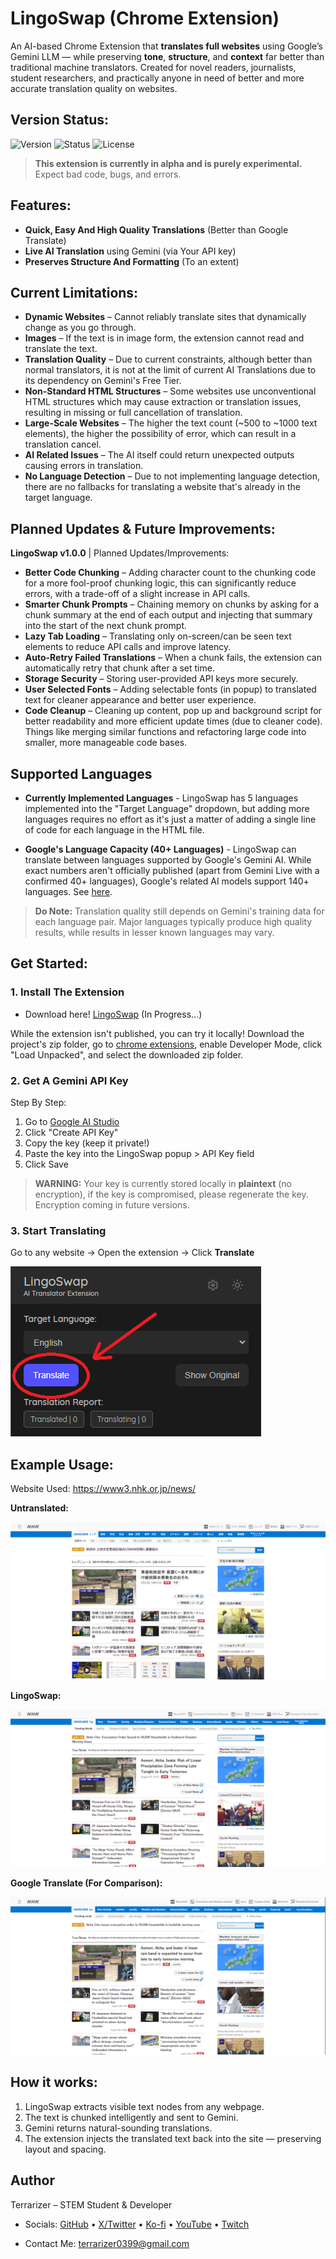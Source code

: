 # LingoSwap (Chrome Extension)

An AI-based Chrome Extension that **translates full websites** using Google’s Gemini LLM — while preserving **tone**, **structure**, and **context** far better than traditional machine translators. Created for novel readers, journalists, student researchers, and practically anyone in need of better and more accurate translation quality on websites.

## Version Status:

![Version](https://img.shields.io/badge/version-v0.5.8-orange) ![Status](https://img.shields.io/badge/status-alpha-red) ![License](https://img.shields.io/badge/license-MIT-blue)

> **This extension is currently in alpha and is purely experimental.** Expect bad code, bugs, and errors.

## Features:

- **Quick, Easy And High Quality Translations** (Better than Google Translate)
- **Live AI Translation** using Gemini (via Your API key)
- **Preserves Structure And Formatting** (To an extent)

## Current Limitations:

- **Dynamic Websites** – Cannot reliably translate sites that dynamically change as you go through.
- **Images** – If the text is in image form, the extension cannot read and translate the text.
- **Translation Quality** – Due to current constraints, although better than normal translators, it is not at the limit of current AI Translations due to its dependency on Gemini's Free Tier.
- **Non-Standard HTML Structures** – Some websites use unconventional HTML structures which may cause extraction or translation issues, resulting in missing or full cancellation of translation.
- **Large-Scale Websites** – The higher the text count (~500 to ~1000 text elements), the higher the possibility of error, which can result in a translation cancel.
- **AI Related Issues** – The AI itself could return unexpected outputs causing errors in translation.
- **No Language Detection** – Due to not implementing language detection, there are no fallbacks for translating a website that's already in the target language.

## Planned Updates & Future Improvements:

**LingoSwap v1.0.0** | Planned Updates/Improvements:

- **Better Code Chunking** – Adding character count to the chunking code for a more fool-proof chunking logic, this can significantly reduce errors, with a trade-off of a slight increase in API calls.
- **Smarter Chunk Prompts** – Chaining memory on chunks by asking for a chunk summary at the end of each output and injecting that summary into the start of the next chunk prompt.
- **Lazy Tab Loading** – Translating only on-screen/can be seen text elements to reduce API calls and improve latency.
- **Auto-Retry Failed Translations** – When a chunk fails, the extension can automatically retry that chunk after a set time.
- **Storage Security** – Storing user-provided API keys more securely.
- **User Selected Fonts** – Adding selectable fonts (in popup) to translated text for cleaner appearance and better user experience.
- **Code Cleanup** – Cleaning up content, pop up and background script for better readability and more efficient update times (due to cleaner code). Things like merging similar functions and refactoring large code into smaller, more manageable code bases.

## Supported Languages

- **Currently Implemented Languages** - LingoSwap has 5 languages implemented into the "Target Language" dropdown, but adding more languages requires no effort as it's just a matter of adding a single line of code for each language in the HTML file.

- **Google's Language Capacity (40+ Languages)** - LingoSwap can translate between languages supported by Google's Gemini AI. While exact numbers aren't officially published (apart from Gemini Live with a confirmed 40+ languages), Google's related AI models support 140+ languages. See [here](https://cloud.google.com/vertex-ai/generative-ai/docs/models).

> **Do Note:** Translation quality still depends on Gemini's training data for each language pair. Major languages typically produce high quality results, while results in lesser known languages may vary.

## Get Started:

### 1. Install The Extension
- Download here! [LingoSwap](nolinkyet) (In Progress...) <!-- need a link for this bruh -->

While the extension isn't published, you can try it locally! Download the project's zip folder, go to [chrome extensions](chrome://extensions/), enable Developer Mode, click "Load Unpacked", and select the downloaded zip folder.

### 2. Get A Gemini API Key
Step By Step:
1. Go to [Google AI Studio](https://aistudio.google.com/app/apikey) 
2. Click "Create API Key"
3. Copy the key (keep it private!)
4. Paste the key into the LingoSwap popup > API Key field
5. Click Save
> **WARNING:** Your key is currently stored locally in **plaintext** (no encryption), if the key is compromised, please regenerate the key. Encryption coming in future versions.

### 3. Start Translating  
Go to any website → Open the extension → Click **Translate**

![LingoSwap Popup](Images/READMEimages/popup2.PNG)

## Example Usage:

Website Used: https://www3.nhk.or.jp/news/

**Untranslated:**

![Untranslated Site](Images/READMEimages/NHK-Original.png)

**LingoSwap:**

![LingoSwap Translation](Images/READMEimages/NHK-LingoSwap.png)

**Google Translate (For Comparison):**

![Google Translate](Images/READMEimages/NHK-GoogleTranslate.png)

## How it works:
1. LingoSwap extracts visible text nodes from any webpage.
2. The text is chunked intelligently and sent to Gemini.
3. Gemini returns natural-sounding translations.
4. The extension injects the translated text back into the site — preserving layout and spacing.

## Author
Terrarizer – STEM Student & Developer

- Socials: [GitHub](https://github.com/Terrarizer03) • [X/Twitter](https://x.com/Terrarizer_) • [Ko-fi](https://ko-fi.com/terrarizer) • [YouTube](https://www.youtube.com/@terrarizer3) • [Twitch](https://www.twitch.tv/terrarizer_)

- Contact Me: terrarizer0399@gmail.com